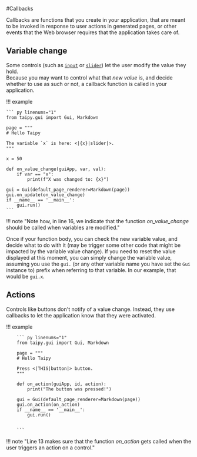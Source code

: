 #Callbacks

Callbacks are functions that you create in your application, that are meant to be
invoked in response to user actions in generated pages, or other events that the
Web browser requires that the application takes care of.

## Variable change

Some controls (such as [`input`](controls/input.md) or [`slider`](controls/slider.md))
let the user modify the value they hold.  
Because you may want to control what that _new value_ is, and decide whether to use
as such or not, a callback function is called in your application.

!!! example

    ``` py linenums="1"
    from taipy.gui import Gui, Markdown

    page = """
    # Hello Taipy

    The variable `x` is here: <|{x}|slider|>.
    """

    x = 50

    def on_value_change(guiApp, var, val):
        if var == "x":
            print(f"X was changed to: {x}")

    gui = Gui(default_page_renderer=Markdown(page))
    gui.on_update(on_value_change)
    if __name__ == '__main__':
        gui.run()
    ```

!!! note "Note how, in line 16, we indicate that the function _on_value_change_ should be called when variables are modified."

Once if your function body, you can check the new variable value, and decide what to
do with it (may be trigger some other code that might be impacted by the variable
value change). If you need to reset the value displayed at this moment, you can simply
change the variable value, assuming you use the `gui.` (or any other variable name you have
set the `Gui` instance to) prefix when referring to that variable. In our example, that would
be `gui.x`.

## Actions

Controls like buttons don't notify of a value change. Instead, they use callbacks to let
the application know that they were activated.

!!! example

        ``` py linenums="1"
        from taipy.gui import Gui, Markdown

        page = """
        # Hello Taipy

        Press <|THIS|button|> button.
        """

        def on_action(guiApp, id, action):
            print("The button was pressed!")

        gui = Gui(default_page_renderer=Markdown(page))
        gui.on_action(on_action)
        if __name__ == '__main__':
            gui.run()


        ```

!!! note "Line 13 makes sure that the function _on_action_ gets called when the user triggers an action on a control."

